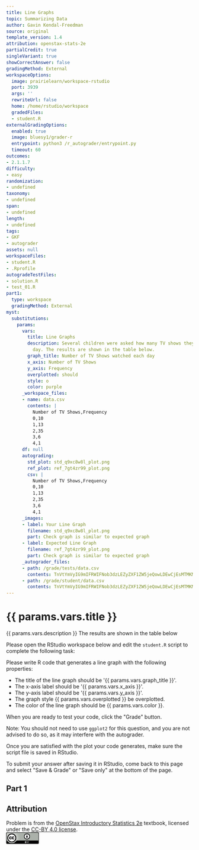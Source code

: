 ```yaml
---
title: Line Graphs
topic: Summarizing Data
author: Gavin Kendal-Freedman
source: original
template_version: 1.4
attribution: openstax-stats-2e
partialCredit: true
singleVariant: true
showCorrectAnswer: false
gradingMethod: External
workspaceOptions:
  image: prairielearn/workspace-rstudio
  port: 3939
  args: ''
  rewriteUrl: false
  home: /home/rstudio/workspace
  gradedFiles:
  - student.R
externalGradingOptions:
  enabled: true
  image: bluesy1/grader-r
  entrypoint: python3 /r_autograder/entrypoint.py
  timeout: 60
outcomes:
- 2.1.1.7
difficulty:
- easy
randomization:
- undefined
taxonomy:
- undefined
span:
- undefined
length:
- undefined
tags:
- GKF
- autograder
assets: null
workspaceFiles:
- student.R
- .Rprofile
autogradeTestFiles:
- solution.R
- test_01.R
part1:
  type: workspace
  gradingMethod: External
myst:
  substitutions:
    params:
      vars:
        title: Line Graphs
        description: Several children were asked how many TV shows they watch each
          day. The results are shown in the table below.
        graph_title: Number of TV Shows watched each day
        x_axis: Number of TV Shows
        y_axis: Frequency
        overplotted: should
        style: o
        color: purple
      _workspace_files:
      - name: data.csv
        contents: |
          Number of TV Shows,Frequency
          0,10
          1,13
          2,35
          3,6
          4,1
      df: null
      autograding:
        std_plot: std_q9xc8w8l_plot.png
        ref_plot: ref_7gt4zr99_plot.png
        csv: |
          Number of TV Shows,Frequency
          0,10
          1,13
          2,35
          3,6
          4,1
      _images:
      - label: Your Line Graph
        filename: std_q9xc8w8l_plot.png
        part: Check graph is similar to expected graph
      - label: Expected Line Graph
        filename: ref_7gt4zr99_plot.png
        part: Check graph is similar to expected graph
      _autograder_files:
      - path: /grade/tests/data.csv
        contents: TnVtYmVyIG9mIFRWIFNob3dzLEZyZXF1ZW5jeQowLDEwCjEsMTMKMiwzNQozLDYKNCwxCg==
      - path: /grade/student/data.csv
        contents: TnVtYmVyIG9mIFRWIFNob3dzLEZyZXF1ZW5jeQowLDEwCjEsMTMKMiwzNQozLDYKNCwxCg==
---
```

# {{ params.vars.title }}
{{ params.vars.description }}  The results are shown in the table below

<pl-dataframe params-name="df" show-index="false" show-dimensions="false" display-language="r" show-python="false"></pl-dataframe>

<pl-card title="Instructions">

Please open the RStudio workspace below and edit the `student.R` script to complete the following task:

Please write R code that generates a line graph with the following properties:

- The title of the line graph should be '{{ params.vars.graph_title }}'.
- The x-axis label should be '{{ params.vars.x_axis }}'.
- The y-axis label should be '{{ params.vars.y_axis }}'.
- The graph style {{ params.vars.overplotted }} be overplotted.
- The color of the line graph should be {{ params.vars.color }}.

When you are ready to test your code, click the "Grade" button.

Note: You should not need to use `ggplot2` for this question, and you are not advised to do so, as it may interfere with the autograder.

Once you are satisfied with the plot your code generates, make sure the script file is saved in RStudio.

To submit your answer after saving it in RStudio, come back to this page and select "Save & Grade" or "Save only" at the bottom of the page.

</pl-card>

## Part 1

## Attribution

Problem is from the [OpenStax Introductory Statistics 2e](https://openstax.org/books/introductory-statistics-2e) textbook, licensed under the [CC-BY 4.0 license](https://creativecommons.org/licenses/by/4.0/).<br>![Image representing the Creative Commons 4.0 BY license.](https://raw.githubusercontent.com/firasm/bits/master/by.png)